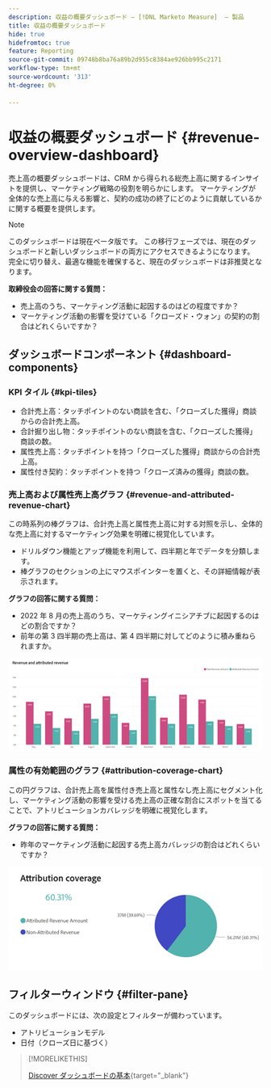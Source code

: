 ```yaml
---
description: 収益の概要ダッシュボード — [!DNL Marketo Measure]  — 製品
title: 収益の概要ダッシュボード
hide: true
hidefromtoc: true
feature: Reporting
source-git-commit: 09748b8ba76a89b2d955c8384ae926bb995c2171
workflow-type: tm+mt
source-wordcount: '313'
ht-degree: 0%

---
```


# 収益の概要ダッシュボード {#revenue-overview-dashboard}

売上高の概要ダッシュボードは、CRM から得られる総売上高に関するインサイトを提供し、マーケティング戦略の役割を明らかにします。 マーケティングが全体的な売上高に与える影響と、契約の成功の終了にどのように貢献しているかに関する概要を提供します。

>[!NOTE]
>
>このダッシュボードは現在ベータ版です。 この移行フェーズでは、現在のダッシュボードと新しいダッシュボードの両方にアクセスできるようになります。 完全に切り替え、最適な機能を確保すると、現在のダッシュボードは非推奨となります。

**取締役会の回答に関する質問：**

* 売上高のうち、マーケティング活動に起因するのはどの程度ですか？
* マーケティング活動の影響を受けている「クローズド・ウォン」の契約の割合はどれくらいですか？

## ダッシュボードコンポーネント {#dashboard-components}

### KPI タイル {#kpi-tiles}

* 合計売上高：タッチポイントのない商談を含む、「クローズした獲得」商談からの合計売上高。
* 合計掘り出し物：タッチポイントのない商談を含む、「クローズした獲得」商談の数。
* 属性売上高：タッチポイントを持つ「クローズした獲得」商談からの合計売上高。
* 属性付き契約：タッチポイントを持つ「クローズ済みの獲得」商談の数。

### 売上高および属性売上高グラフ {#revenue-and-attributed-revenue-chart}

この時系列の棒グラフは、合計売上高と属性売上高に対する対照を示し、全体的な売上高に対するマーケティング効果を明確に視覚化しています。

* ドリルダウン機能とアップ機能を利用して、四半期と年でデータを分類します。
* 棒グラフのセクションの上にマウスポインターを置くと、その詳細情報が表示されます。

**グラフの回答に関する質問：**

* 2022 年 8 月の売上高のうち、マーケティングイニシアチブに起因するのはどの割合ですか？
* 前年の第 3 四半期の売上高は、第 4 四半期に対してどのように積み重ねられますか。

![](assets/revenue-overview-dashboard-1.png)

### 属性の有効範囲のグラフ {#attribution-coverage-chart}

この円グラフは、合計売上高を属性付き売上高と属性なし売上高にセグメント化し、マーケティング活動の影響を受ける売上高の正確な割合にスポットを当てることで、アトリビューションカバレッジを明確に視覚化します。

**グラフの回答に関する質問：**

* 昨年のマーケティング活動に起因する売上高カバレッジの割合はどれくらいですか？

![](assets/revenue-overview-dashboard-2.png)

## フィルターウィンドウ {#filter-pane}

このダッシュボードには、次の設定とフィルターが備わっています。

* アトリビューションモデル
* 日付（クローズ日に基づく）

>[!MORELIKETHIS]
>
>[Discover ダッシュボードの基本](/help/marketo-measure-discover-ui/dashboards/discover-dashboard-basics.md){target="_blank"}
